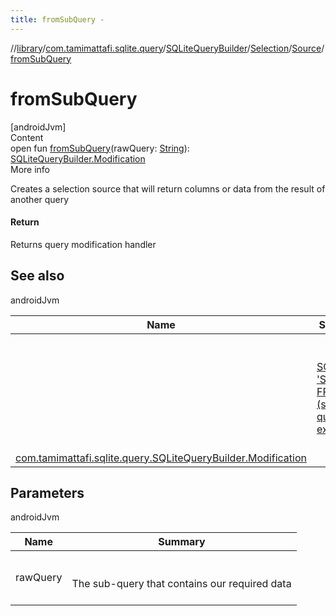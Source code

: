 ```yaml
---
title: fromSubQuery -
---
```

//[library](../../../../index.md)/[com.tamimattafi.sqlite.query](../../../index.md)/[SQLiteQueryBuilder](../../index.md)/[Selection](../index.md)/[Source](index.md)/[fromSubQuery](from-sub-query.md)



# fromSubQuery  
[androidJvm]  
Content  
open fun [fromSubQuery](from-sub-query.md)(rawQuery: [String](https://kotlinlang.org/api/latest/jvm/stdlib/kotlin/-string/index.html)): [SQLiteQueryBuilder.Modification](../../-modification/index.md)  
More info  


Creates a selection source that will return columns or data from the result of another query



#### Return  


Returns query modification handler



## See also  
  
androidJvm  
  
|  Name|  Summary| 
|---|---|
| <a name="com.tamimattafi.sqlite.query/SQLiteQueryBuilder.Selection.Source/fromSubQuery/#kotlin.String/PointingToDeclaration/"></a>| <a name="com.tamimattafi.sqlite.query/SQLiteQueryBuilder.Selection.Source/fromSubQuery/#kotlin.String/PointingToDeclaration/"></a><br><br><a href="https://www.sqlitetutorial.net/sqlite-subquery/">SQLite 'SELECT * FROM (sub-query)' expression</a><br><br>
| <a name="com.tamimattafi.sqlite.query/SQLiteQueryBuilder.Selection.Source/fromSubQuery/#kotlin.String/PointingToDeclaration/"></a>[com.tamimattafi.sqlite.query.SQLiteQueryBuilder.Modification](../../-modification/index.md)| <a name="com.tamimattafi.sqlite.query/SQLiteQueryBuilder.Selection.Source/fromSubQuery/#kotlin.String/PointingToDeclaration/"></a>
  


## Parameters  
  
androidJvm  
  
|  Name|  Summary| 
|---|---|
| <a name="com.tamimattafi.sqlite.query/SQLiteQueryBuilder.Selection.Source/fromSubQuery/#kotlin.String/PointingToDeclaration/"></a>rawQuery| <a name="com.tamimattafi.sqlite.query/SQLiteQueryBuilder.Selection.Source/fromSubQuery/#kotlin.String/PointingToDeclaration/"></a><br><br>The sub-query that contains our required data<br><br>
  
  



